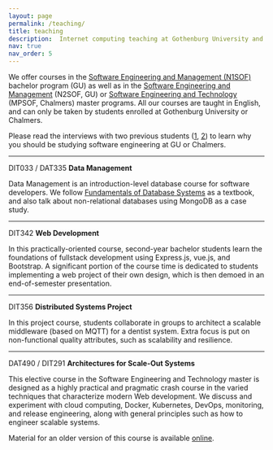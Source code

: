 ```yaml
---
layout: page
permalink: /teaching/
title: teaching
description:  Internet computing teaching at Gothenburg University and Chalmers
nav: true
nav_order: 5
---
```


We offer courses in the <a href="https://www.gu.se/en/study-gothenburg/software-engineering-and-management-bachelors-programme-n1sof">Software Engineering and Management (N1SOF)</a> bachelor program (GU) as well as in the <a href="https://www.gu.se/en/study-gothenburg/software-engineering-and-management-masters-programme-n2sof">Software Engineering and Management</a> (N2SOF, GU) or <a href="https://www.chalmers.se/en/education/find-masters-programme/software-engineering-and-technology-msc/">Software Engineering and Technology</a> (MPSOF, Chalmers) master programs. All our courses are taught in English, and can only be taken by students enrolled at Gothenburg University or Chalmers.

Please read the interviews with two previous students (<a href="https://www.gu.se/en/study-gothenburg/i-appreciate-the-close-connection-to-industry">1</a>, <a href="https://www.gu.se/en/study-gothenburg/towards-a-masters-degree-in-software-engineering">2</a>) to learn why you should be studying software engineering at GU or Chalmers.

---
DIT033 / DAT335 <b>Data Management</b>

Data Management is an introduction-level database course for software developers. We follow <a href="https://www.amazon.de/-/en/Ramez-Elmasri/dp/1292097612">Fundamentals of Database Systems</a> as a textbook, and also talk about non-relational databases using MongoDB as a case study.

---
DIT342 <b>Web Development</b>

In this practically-oriented course, second-year bachelor students learn the foundations of fullstack development using Express.js, vue.js, and Bootstrap. A significant portion of the course time is dedicated to students implementing a web project of their own design, which is then demoed in an end-of-semester presentation.

---
DIT356 <b>Distributed Systems Project</b>

In this project course, students collaborate in groups to architect a scalable middleware (based on MQTT) for a dentist system. Extra focus is put on non-functional quality attributes, such as scalability and resilience.

---
DAT490 / DIT291 <b>Architectures for Scale-Out Systems</b>

This elective course in the Software Engineering and Technology master is designed as a highly practical and pragmatic crash course in the varied techniques that characterize modern Web development. We discuss and experiment with cloud computing, Docker, Kubernetes, DevOps, monitoring, and release engineering, along with general principles such as how to engineer scalable systems.

Material for an older version of this course is available <a href="https://github.com/icetlab/devopscourse">online</a>.